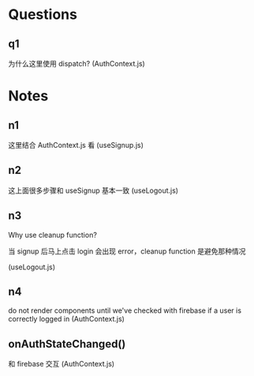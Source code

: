 # Questions

## q1

为什么这里使用 dispatch?
(AuthContext.js)

# Notes

## n1

这里结合 AuthContext.js 看
(useSignup.js)

## n2

这上面很多步骤和 useSignup 基本一致
(useLogout.js)

## n3

Why use cleanup function?

当 signup 后马上点击 login 会出现 error，cleanup function 是避免那种情况

(useLogout.js)

## n4

do not render components until we've checked with firebase if a user is correctly logged in
(AuthContext.js)

## onAuthStateChanged()

和 firebase 交互
(AuthContext.js)

